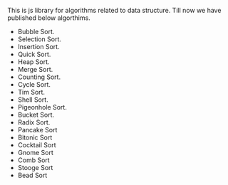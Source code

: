  This is js library for algorithms related to data structure.
 Till now we have published below algorthims.
 * Bubble Sort.
 * Selection Sort.
 * Insertion Sort.
 * Quick Sort.
 * Heap Sort.
 * Merge Sort.
 * Counting Sort.
 * Cycle Sort.
 * Tim Sort.
 * Shell Sort.
 * Pigeonhole Sort.
 * Bucket Sort.
 * Radix Sort.
 * Pancake Sort
 * Bitonic Sort
 * Cocktail Sort
 * Gnome Sort
 * Comb Sort
 * Stooge Sort
 * Bead Sort